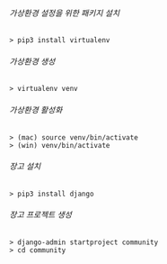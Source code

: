 
###### 가상환경 설정을 위한 패키지 설치
```
> pip3 install virtualenv
```

###### 가상환경 생성
```
> virtualenv venv
```

###### 가상환경 활성화
```
> (mac) source venv/bin/activate
> (win) venv/bin/activate
```

###### 장고 설치
```
> pip3 install django
```

###### 장고 프로젝트 생성
```
> django-admin startproject community
> cd community
```
